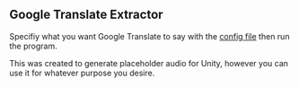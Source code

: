 ## Google Translate Extractor

Specifiy what you want Google Translate to say with the [config file](/../main/Config.json) then run the program.

This was created to generate placeholder audio for Unity, however you can use it for whatever purpose you desire.
